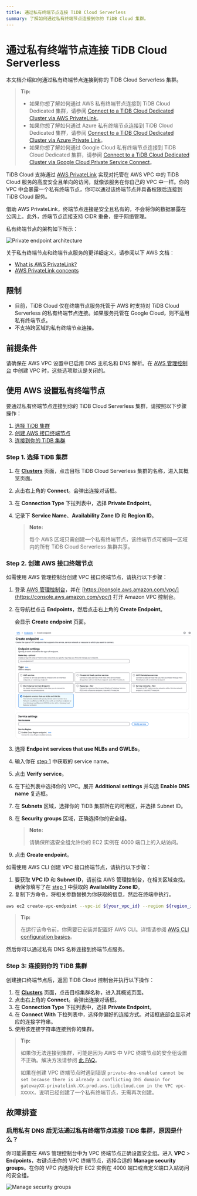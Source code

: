 ```yaml
---
title: 通过私有终端节点连接 TiDB Cloud Serverless
summary: 了解如何通过私有终端节点连接到你的 TiDB Cloud 集群。
---
```


# 通过私有终端节点连接 TiDB Cloud Serverless

本文档介绍如何通过私有终端节点连接到你的 TiDB Cloud Serverless 集群。

> **Tip:**
>
> - 如果你想了解如何通过 AWS 私有终端节点连接到 TiDB Cloud Dedicated 集群，请参阅 [Connect to a TiDB Cloud Dedicated Cluster via AWS PrivateLink](/tidb-cloud/set-up-private-endpoint-connections.md)。
> - 如果你想了解如何通过 Azure 私有终端节点连接到 TiDB Cloud Dedicated 集群，请参阅 [Connect to a TiDB Cloud Dedicated Cluster via Azure Private Link](/tidb-cloud/set-up-private-endpoint-connections-on-azure.md)。
> - 如果你想了解如何通过 Google Cloud 私有终端节点连接到 TiDB Cloud Dedicated 集群，请参阅 [Connect to a TiDB Cloud Dedicated Cluster via Google Cloud Private Service Connect](/tidb-cloud/set-up-private-endpoint-connections-on-google-cloud.md)。

TiDB Cloud 支持通过 [AWS PrivateLink](https://aws.amazon.com/privatelink/?privatelink-blogs.sort-by=item.additionalFields.createdDate&privatelink-blogs.sort-order=desc) 实现对托管在 AWS VPC 中的 TiDB Cloud 服务的高度安全且单向的访问，就像该服务在你自己的 VPC 中一样。你的 VPC 中会暴露一个私有终端节点，你可以通过该终端节点并具备权限后连接到 TiDB Cloud 服务。

借助 AWS PrivateLink，终端节点连接是安全且私有的，不会将你的数据暴露在公网上。此外，终端节点连接支持 CIDR 重叠，便于网络管理。

私有终端节点的架构如下所示：

![Private endpoint architecture](/media/tidb-cloud/aws-private-endpoint-arch.png)

关于私有终端节点和终端节点服务的更详细定义，请参阅以下 AWS 文档：

- [What is AWS PrivateLink?](https://docs.aws.amazon.com/vpc/latest/privatelink/what-is-privatelink.html)
- [AWS PrivateLink concepts](https://docs.aws.amazon.com/vpc/latest/privatelink/concepts.html)

## 限制

- 目前，TiDB Cloud 仅在终端节点服务托管于 AWS 时支持对 TiDB Cloud Serverless 的私有终端节点连接。如果服务托管在 Google Cloud，则不适用私有终端节点。
- 不支持跨区域的私有终端节点连接。

## 前提条件

请确保在 AWS VPC 设置中已启用 DNS 主机名和 DNS 解析。在 [AWS 管理控制台](https://console.aws.amazon.com/) 中创建 VPC 时，这些选项默认是关闭的。

## 使用 AWS 设置私有终端节点

要通过私有终端节点连接到你的 TiDB Cloud Serverless 集群，请按照以下步骤操作：

1. [选择 TiDB 集群](#step-1-choose-a-tidb-cluster)
2. [创建 AWS 接口终端节点](#step-2-create-an-aws-interface-endpoint)
3. [连接到你的 TiDB 集群](#step-3-connect-to-your-tidb-cluster)

### Step 1. 选择 TiDB 集群

1. 在 [**Clusters**](https://tidbcloud.com/project/clusters) 页面，点击目标 TiDB Cloud Serverless 集群的名称，进入其概览页面。
2. 点击右上角的 **Connect**。会弹出连接对话框。
3. 在 **Connection Type** 下拉列表中，选择 **Private Endpoint**。
4. 记录下 **Service Name**、**Availability Zone ID** 和 **Region ID**。

    > **Note:**
    >
    > 每个 AWS 区域只需创建一个私有终端节点，该终端节点可被同一区域内的所有 TiDB Cloud Serverless 集群共享。

### Step 2. 创建 AWS 接口终端节点

<SimpleTab>
<div label="Use AWS Console">

如需使用 AWS 管理控制台创建 VPC 接口终端节点，请执行以下步骤：

1. 登录 [AWS 管理控制台](https://aws.amazon.com/console/)，并在 [https://console.aws.amazon.com/vpc/](https://console.aws.amazon.com/vpc/) 打开 Amazon VPC 控制台。
2. 在导航栏点击 **Endpoints**，然后点击右上角的 **Create Endpoint**。

    会显示 **Create endpoint** 页面。

    ![Verify endpoint service](/media/tidb-cloud/private-endpoint/create-endpoint-2.png)

3. 选择 **Endpoint services that use NLBs and GWLBs**。
4. 输入你在 [step 1](#step-1-choose-a-tidb-cluster) 中获取的 service name。
5. 点击 **Verify service**。
6. 在下拉列表中选择你的 VPC。展开 **Additional settings** 并勾选 **Enable DNS name** 复选框。
7. 在 **Subnets** 区域，选择你的 TiDB 集群所在的可用区，并选择 Subnet ID。
8. 在 **Security groups** 区域，正确选择你的安全组。

    > **Note:**
    >
    > 请确保所选安全组允许你的 EC2 实例在 4000 端口上的入站访问。

9. 点击 **Create endpoint**。

</div>
<div label="Use AWS CLI">

如需使用 AWS CLI 创建 VPC 接口终端节点，请执行以下步骤：

1. 要获取 **VPC ID** 和 **Subnet ID**，请前往 AWS 管理控制台，在相关区域查找。确保你填写了在 [step 1](#step-1-choose-a-tidb-cluster) 中获取的 **Availability Zone ID**。
2. 复制下方命令，将相关参数替换为你获取的信息，然后在终端中执行。

```bash
aws ec2 create-vpc-endpoint --vpc-id ${your_vpc_id} --region ${region_id} --service-name ${service_name} --vpc-endpoint-type Interface --subnet-ids ${your_subnet_id}
```

> **Tip:**
>
> 在运行该命令前，你需要已安装并配置好 AWS CLI。详情请参阅 [AWS CLI configuration basics](https://docs.aws.amazon.com/cli/latest/userguide/cli-configure-quickstart.html)。

</div>
</SimpleTab>

然后你可以通过私有 DNS 名称连接到终端节点服务。

### Step 3: 连接到你的 TiDB 集群

创建接口终端节点后，返回 TiDB Cloud 控制台并执行以下操作：

1. 在 [**Clusters**](https://tidbcloud.com/project/clusters) 页面，点击目标集群名称，进入其概览页面。
2. 点击右上角的 **Connect**。会弹出连接对话框。
3. 在 **Connection Type** 下拉列表中，选择 **Private Endpoint**。
4. 在 **Connect With** 下拉列表中，选择你偏好的连接方式。对话框底部会显示对应的连接字符串。
5. 使用该连接字符串连接到你的集群。

> **Tip:**
>
> 如果你无法连接到集群，可能是因为 AWS 中 VPC 终端节点的安全组设置不正确。解决方法请参阅 [此 FAQ](#troubleshooting)。
>
> 如果在创建 VPC 终端节点时遇到错误 `private-dns-enabled cannot be set because there is already a conflicting DNS domain for gatewayXX-privatelink.XX.prod.aws.tidbcloud.com in the VPC vpc-XXXXX`，说明已经创建了一个私有终端节点，无需再次创建。

## 故障排查

### 启用私有 DNS 后无法通过私有终端节点连接 TiDB 集群，原因是什么？

你可能需要在 AWS 管理控制台中为 VPC 终端节点正确设置安全组。进入 **VPC** > **Endpoints**，右键点击你的 VPC 终端节点，选择合适的 **Manage security groups**。在你的 VPC 内选择允许 EC2 实例在 4000 端口或自定义端口入站访问的安全组。

![Manage security groups](/media/tidb-cloud/private-endpoint/manage-security-groups.png)
